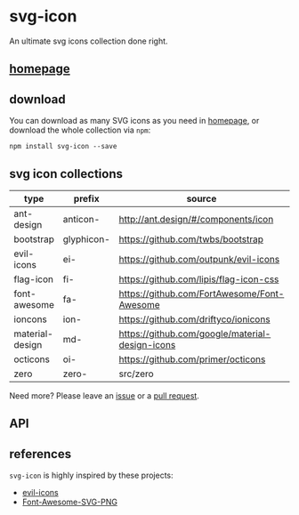 svg-icon
========

An ultimate svg icons collection done right.

## [homepage][homepage]

## download

You can download as many SVG icons as you need in [homepage][homepage], or download the whole collection via `npm`:

```shell
npm install svg-icon --save
```

## svg icon collections

type | prefix | source | supported
----|----|----|----
ant-design      | anticon-   | http://ant.design/#/components/icon                 | yes
bootstrap       | glyphicon- | https://github.com/twbs/bootstrap                   | yes
evil-icons      | ei-        | https://github.com/outpunk/evil-icons               | yes
flag-icon       | fi-        | https://github.com/lipis/flag-icon-css              | yes
font-awesome    | fa-        | https://github.com/FortAwesome/Font-Awesome         | yes
ioncons         | ion-       | https://github.com/driftyco/ionicons                | yes
material-design | md-        | https://github.com/google/material-design-icons     | yes
octicons        | oi-        | https://github.com/primer/octicons                  | yes
zero            | zero-      | src/zero                                            | yes

Need more? Please leave an [issue][issues] or a [pull request][pull-requests].

## API

## references

`svg-icon` is highly inspired by these projects:
 
* [evil-icons](https://github.com/outpunk/evil-icons)
* [Font-Awesome-SVG-PNG](https://github.com/encharm/Font-Awesome-SVG-PNG)

[homepage]: http://leungwensen.github.io/svg-icon/ "homepage"
[issues]: https://github.com/leungwensen/svg-icon/issues "issues"
[pull-requests]: https://github.com/leungwensen/svg-icon/pulls "pull requests"
